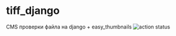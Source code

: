 # tiff_django
 CMS проверки файла на django + easy_thumbnails
![action status](https://github.com/Sapov/tiff_django/actions/workflows/django.yml/badge.svg)

